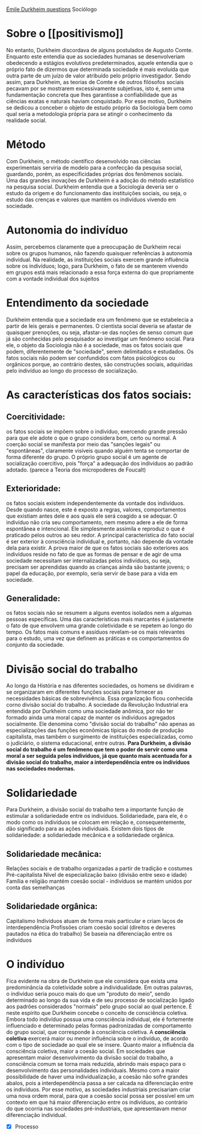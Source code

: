 [Émile Durkheim questions](%C3%89mile%20Durkheim%20questions.md)
Sociólogo

# Sobre o [[positivismo]]
No entanto, Durkheim discordava de alguns postulados de Augusto Comte. Enquanto este entendia que as sociedades humanas se desenvolveriam obedecendo a estágios evolutivos predeterminados, aquele entendia que o próprio fato de dizermos que determinada sociedade é mais evoluída que outra parte de um juízo de valor atribuído pelo próprio investigador.
Sendo assim, para Durkheim, as teorias de Comte e de outros filósofos sociais pecavam por se mostrarem excessivamente subjetivas, isto é, sem uma fundamentação concreta que lhes garantisse a confiabilidade que as ciências exatas e naturais haviam conquistado. Por esse motivo, Durkheim se dedicou a conceber o objeto de estudo próprio da Sociologia bem como qual seria a metodologia própria para se atingir o conhecimento da realidade social.

# Método
Com Durkheim, o método científico desenvolvido nas ciências experimentais serviria de modelo para a confecção da pesquisa social, guardando, porém, as especificidades próprias dos fenômenos sociais.
Uma das grandes inovações de Durkheim é a adoção do método estatístico na pesquisa social.
Durkheim entendia que a Sociologia deveria ser o estudo da origem e do funcionamento das instituições sociais, ou seja, o estudo das crenças e valores que mantêm os indivíduos vivendo em sociedade.

# Autonomia do indivíduo
Assim, percebemos claramente que a preocupação de Durkheim recai sobre os grupos humanos, não fazendo quaisquer referências à autonomia individual. Na realidade, as instituições sociais exercem grande influência sobre os indivíduos; logo, para Durkheim, o fato de se manterem vivendo em grupos está mais relacionado a essa força externa do que propriamente com a vontade individual dos sujeitos

# Entendimento da sociedade
Durkheim entendia que a sociedade era um fenômeno que se estabelecia a partir de leis gerais e permanentes. O cientista social deveria se afastar de quaisquer prenoções, ou seja, afastar-se das noções de senso comum que já são conhecidas pelo pesquisador ao investigar um fenômeno social.
Para ele, o objeto da Sociologia não é a sociedade, mas os fatos sociais que podem, diferentemente de "sociedade", serem delimitados e estudados. Os fatos sociais não podem ser confundidos com fatos psicológicos ou orgânicos porque, ao contrário destes, são construções sociais, adquiridas pelo indivíduo ao longo do processo de socialização.

# As características dos fatos sociais:

## Coercitividade: 
os fatos sociais se impõem sobre o indivíduo, exercendo grande pressão para que ele adote o que o grupo considera bom, certo ou normal. A coerção social se manifesta por meio das "sanções legais" ou "espontâneas", claramente visíveis quando alguém tenta se comportar de forma diferente do grupo. O próprio grupo social é um agente de socialização coercitivo, pois "força" a adequação dos indivíduos ao padrão adotado. (parece a Teoria dos micropoderes de Foucalt)

## Exterioridade: 
os fatos sociais existem independentemente da vontade dos indivíduos. Desde quando nasce, este é exposto a regras, valores, comportamentos que existiam antes dele e aos quais ele será coagido a se adequar. O indivíduo não cria seu comportamento, nem mesmo adere a ele de forma espontânea e intencional. Ele simplesmente assimila e reproduz o que é praticado pelos outros ao seu redor.
A principal característica do fato social é ser exterior à consciência individual e, portanto, não depende da vontade dela para existir. A prova maior de que os fatos sociais são exteriores aos indivíduos reside no fato de que as formas de pensar e de agir de uma sociedade necessitam ser internalizadas pelos indivíduos, ou seja, precisam ser aprendidas quando as crianças ainda são bastante jovens; o papel da educação, por exemplo, seria servir de base para a vida em sociedade.

## Generalidade: 
os fatos sociais não se resumem a alguns eventos isolados nem a algumas pessoas específicas. Uma das características mais marcantes é justamente o fato de que envolvem uma grande coletividade e se repetem ao longo do tempo. Os fatos mais comuns e assíduos revelam-se os mais relevantes para o estudo, uma vez que definem as práticas e os comportamentos do conjunto da sociedade.

# Divisão social do trabalho
Ao longo da História e nas diferentes sociedades, os homens se dividiram e se organizaram em diferentes funções sociais para fornecer as necessidades básicas de sobrevivência. Essa organização ficou conhecida corno divisão social do trabalho. A sociedade da Revolução Industrial era entendida por Durkheim como uma sociedade anômica, por não ter formado ainda uma moral capaz de manter os indivíduos agregados socialmente.
Ele denomina como "divisão social do trabalho" não apenas as especializações das funções econômicas típicas do modo de produção capitalista, mas também o surgimento de instituições especializadas, como o judiciário, o sistema educacional, entre outras. **Para Durkheim, a divisão social do trabalho é um fenômeno que tem o poder de servir como uma moral a ser seguida pelos indivíduos, já que quanto mais acentuada for a divisão social do trabalho, maior a interdependência entre os indivíduos nas sociedades modernas.**

# Solidariedade
Para Durkheim, a divisão social do trabalho tem a importante função de estimular a solidariedade entre os indivíduos. Solidariedade, para ele, é o modo como os indivíduos se colocam em relação e, consequentemente, dão significado para as ações individuais. Existem dois tipos de solidariedade: a solidariedade mecânica e a solidariedade orgânica.

## Solidariedade mecânica:
Relações sociais e de trabalho organizadas a partir de tradição e costumes
Pré-capitalista
Nível de especialização baixo (divisão entre sexo e idade)
Família e religião mantém coesão social - indivíduos se mantém unidos por conta das semelhanças

## Solidariedade orgânica:
Capitalismo
Indivíduos atuam de forma mais particular e criam laços de interdependência
Profissões criam coesão social (direitos e deveres pautados na ética do trabalho)
Se baseia na diferenciação entre os indivíduos

# O indivíduo
Fica evidente na obra de Durkheim que ele considera que exista uma predominância da coletividade sobre a individualidade. Em outras palavras, o indivíduo seria pouco mais do que um "produto do meio", sendo determinado ao longo da sua vida e de seu processo de socialização ligado aos padrões considerados "normais" pelo grupo social ao qual pertence.
É neste espírito que Durkheim concebe o conceito de consciência coletiva. Embora todo indivíduo possua uma consciência individual, ele é fortemente influenciado e determinado pelas formas padronizadas de comportamento do grupo social, que corresponde à consciência coletiva.
A **consciência coletiva** exercerá maior ou menor influência sobre o indivíduo, de acordo com o tipo de sociedade ao qual ele se insere. Quanto maior a influência da consciência coletiva, maior a coesão social. Em sociedades que apresentam maior desenvolvimento da divisão social do trabalho, a consciência comum se torna mais reduzida, abrindo mais espaço para o desenvolvimento das personalidades individuais. Mesmo com a maior possibilidade de haver uma individualização, a coesão não sofre grandes abalos, pois a interdependência passa a ser calcada na diferenciação entre os indivíduos. Por esse motivo, as sociedades industriais precisariam criar uma nova ordem moral, para que a coesão social possa ser possível em um contexto em que há maior diferenciação entre os indivíduos, ao contrário do que ocorria nas sociedades pré-industriais, que apresentavam menor diferenciação individual.
- [x] Processo 
